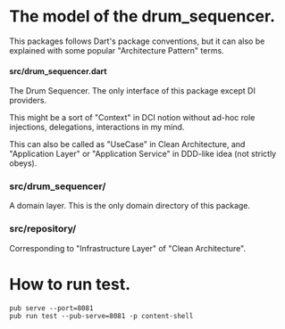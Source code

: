 # The model of the drum_sequencer.

This packages follows Dart's package conventions, but it can also be explained with some popular "Architecture Pattern" terms.

#### src/drum_sequencer.dart

The Drum Sequencer. The only interface of this package except DI providers.

This might be a sort of "Context" in DCI notion without ad-hoc role injections, delegations, interactions in my mind.

This can also be called as "UseCase" in Clean Architecture, and "Application Layer" or "Application Service" in DDD-like idea (not strictly obeys).


### src/drum_sequencer/

A domain layer. This is the only domain directory of this package.


### src/repository/

Corresponding to "Infrastructure Layer" of "Clean Architecture".


# How to run test.

    pub serve --port=8081
    pub run test --pub-serve=8081 -p content-shell